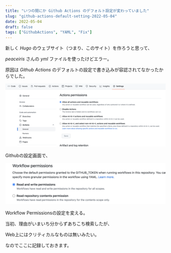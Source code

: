 ```yaml
---
title: "いつの間にか Github Actions のデフォルト設定が変わっていました"
slug: "github-actions-default-setting-2022-05-04"
date: 2022-05-04
draft: false
tags: ["GithubActions", "YAML", "Fix"]
---
```


新しく _Hugo_ のウェブサイト（つまり、このサイト）を作ろうと思って、

_peaceiris_ さんの _yml_ ファイルを使ったけどエラー。

原因は _Github Actions_ のデフォルトの設定で書き込みが容認されてなかったからでした。

![スクショ](./2022-05-04_screen_1.png)

Githubの設定画面で、

![スクショ](./2022-05-04_screen_2.png)

Workflow Permissionsの設定を変える。

当初、理由がいまいち分からずあちこち検索したが、

Web上にはクリティカルなものは無いみたい。

なのでここに記録しておきます。
